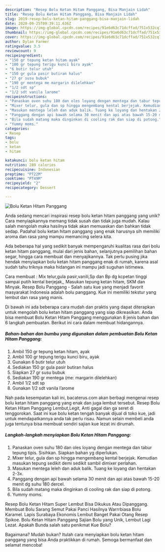 ```yaml
---
description: "Resep Bolu Ketan Hitam Panggang, Bisa Manjain Lidah"
title: "Resep Bolu Ketan Hitam Panggang, Bisa Manjain Lidah"
slug: 2019-resep-bolu-ketan-hitam-panggang-bisa-manjain-lidah
date: 2020-09-25T09:39:11.636Z
image: https://img-global.cpcdn.com/recipes/91e6d63c71dcffad/751x532cq70/bolu-ketan-hitam-panggang-foto-resep-utama.jpg
thumbnail: https://img-global.cpcdn.com/recipes/91e6d63c71dcffad/751x532cq70/bolu-ketan-hitam-panggang-foto-resep-utama.jpg
cover: https://img-global.cpcdn.com/recipes/91e6d63c71dcffad/751x532cq70/bolu-ketan-hitam-panggang-foto-resep-utama.jpg
author: Dylan Farmer
ratingvalue: 3.5
reviewcount: 9
recipeingredient:
- "150 gr tepung ketan hitam ayak"
- "100 gr tepung terigu kunci biru ayak"
- "6 butir telur utuh"
- "150 gr gula pasir butiran halus"
- "27 gr susu bubuk"
- "190 gr mentega me margarin dilelehkan"
- "1/2 sdt sp"
- "1/2 sdt vanila larome"
recipeinstructions:
- "Panaskan oven suhu 180 dan oles loyang dengan mentega dan tabur tepung tipis. Sisihkan. Siapkan bahan yg diperlukan."
- "Mixer telur, gula dan sp hingga mengembang kental berjejak. Kemudian masukan tepung sedikit demi sedikit sambil dimixer perlahan."
- "Masukan mentega leleh dan aduk balik. Tuang ke loyang dan hentakan 2-3x."
- "Panggang dengan api bawah selama 30 menit dan api atas bawah 15-20 menit dg suhu 180 dercel."
- "Bila sudah matang maka dinginkan di cooling rak dan siap di potong."
- "Yummy moms."
categories:
- Resep
tags:
- bolu
- ketan
- hitam

katakunci: bolu ketan hitam 
nutrition: 289 calories
recipecuisine: Indonesian
preptime: "PT22M"
cooktime: "PT49M"
recipeyield: "2"
recipecategory: Dessert

---
```



![Bolu Ketan Hitam Panggang](https://img-global.cpcdn.com/recipes/91e6d63c71dcffad/751x532cq70/bolu-ketan-hitam-panggang-foto-resep-utama.jpg)

Anda sedang mencari inspirasi resep bolu ketan hitam panggang yang unik? Cara menyiapkannya memang tidak susah dan tidak juga mudah. Kalau salah mengolah maka hasilnya tidak akan memuaskan dan bahkan tidak sedap. Padahal bolu ketan hitam panggang yang enak harusnya sih memiliki aroma dan rasa yang mampu memancing selera kita.

Ada beberapa hal yang sedikit banyak mempengaruhi kualitas rasa dari bolu ketan hitam panggang, mulai dari jenis bahan, selanjutnya pemilihan bahan segar, hingga cara membuat dan menyajikannya. Tak perlu pusing jika hendak menyiapkan bolu ketan hitam panggang enak di rumah, karena asal sudah tahu triknya maka hidangan ini mampu jadi suguhan istimewa.

Cara membuat : Mix telur,gula pasir,vanili,Sp dan Bp dg kcpetan tinggi sampai putih kental berjejak,, Masukan tepung ketan hitam, SKM dan Minyak. Resep Bolu Panggang - Salah satu kue yang menjadi favorit masyarakat Indonesia adalah bolu panggang. Kue ini memiliki tekstur yang lembut dan rasa yang manis.


Di bawah ini ada beberapa cara mudah dan praktis yang dapat diterapkan untuk mengolah bolu ketan hitam panggang yang siap dikreasikan. Anda bisa membuat Bolu Ketan Hitam Panggang menggunakan 8 jenis bahan dan 6 langkah pembuatan. Berikut ini cara dalam membuat hidangannya.

<!--inarticleads1-->

##### Bahan-bahan dan bumbu yang digunakan dalam pembuatan Bolu Ketan Hitam Panggang:

1. Ambil 150 gr tepung ketan hitam, ayak
1. Ambil 100 gr tepung terigu kunci biru, ayak
1. Gunakan 6 butir telur utuh
1. Sediakan 150 gr gula pasir butiran halus
1. Siapkan 27 gr susu bubuk
1. Sediakan 190 gr mentega (me: margarin dilelehkan)
1. Ambil 1/2 sdt sp
1. Gunakan 1/2 sdt vanila l’arome


Nah pada kesempatan kali ini, bacaterus.com akan berbagi mengenai resep bolu ketan hitam panggang yang enak dan juga lembut tersebut. Resep Bolu Ketan Hitam Panggang Lembut,Legit, Anti gagal dan ga seret di tenggorokan. Saat ini kue bolu ketan tengah banyak dijual di toko kue, jadi untuk mendapatkannya anda tak perlu risau. Namun selain membeli anda juga tentunya bisa membuat sendiri sajian kue lezat ini dirumah. 

<!--inarticleads2-->

##### Langkah-langkah menyiapkan Bolu Ketan Hitam Panggang:

1. Panaskan oven suhu 180 dan oles loyang dengan mentega dan tabur tepung tipis. Sisihkan. Siapkan bahan yg diperlukan.
1. Mixer telur, gula dan sp hingga mengembang kental berjejak. Kemudian masukan tepung sedikit demi sedikit sambil dimixer perlahan.
1. Masukan mentega leleh dan aduk balik. Tuang ke loyang dan hentakan 2-3x.
1. Panggang dengan api bawah selama 30 menit dan api atas bawah 15-20 menit dg suhu 180 dercel.
1. Bila sudah matang maka dinginkan di cooling rak dan siap di potong.
1. Yummy moms.


Resep Bolu Ketan Hitam Super Lembut Bisa Dikukus Atau Dipanggang. Membuat Bolu Sarang Semut Pakai Panci Hasilnya Warrrbiasa Bolu Karamel. Lapis Surabaya Ekonomis Lembut Banget Pakai Otang Resep Spikoe. Bolu Ketan Hitam Panggang Sajian Bolu yang Unik, Lembut Lagi Lezat. Apakah Bunda salah satu penikmat Kue Bolu? 

Bagaimana? Mudah bukan? Itulah cara menyiapkan bolu ketan hitam panggang yang bisa Anda praktikkan di rumah. Semoga bermanfaat dan selamat mencoba!
